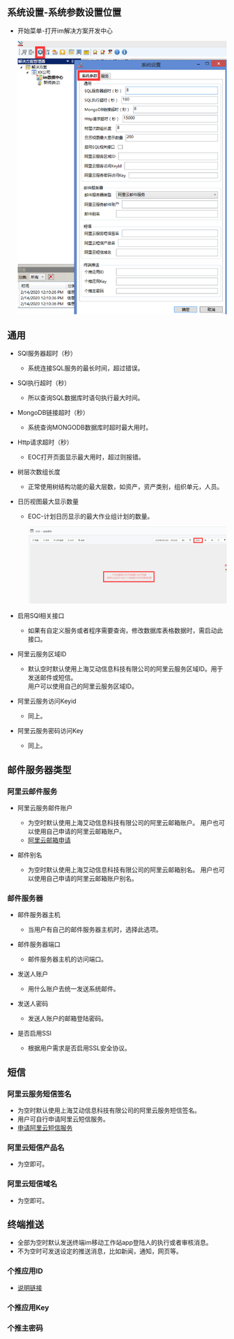 
## 系统设置-系统参数设置位置

* 开始菜单-打开im解决方案开发中心

  ![系统参数](/static/docimg/系统参数.png)

## 通用  

* SQl服务器超时（秒）
  * 系统连接SQL服务的最长时间，超过错误。

* SQl执行超时（秒）
  * 所以查询SQL数据库时语句执行最大时间。

* MongoDB链接超时（秒）
  * 系统查询MONGODB数据库时超时最大用时。

* Http请求超时（秒）  
  * EOC打开页面显示最大用时，超过则报错。

* 树层次数组长度  
  * 正常使用树结构功能的最大层数，如资产，资产类别，组织单元，人员。

* 日历视图最大显示数量  
  * EOC-计划日历显示的最大作业组计划的数量。  

    ![显示最大数](/static/docimg/计划显示.png)

* 启用SQl相关接口
  * 如果有自定义服务或者程序需要查询，修改数据库表格数据时，需启动此接口。

* 阿里云服务区域ID
  * 默认空时默认使用上海艾动信息科技有限公司的阿里云服务区域ID。用于发送邮件或短信。  
用户可以使用自己的阿里云服务区域ID。

* 阿里云服务访问Keyid
  * 同上。

* 阿里云服务密码访问Key  
  * 同上。

## 邮件服务器类型

### 阿里云邮件服务  

* 阿里云服务邮件账户  
  * 为空时默认使用上海艾动信息科技有限公司的阿里云邮箱账户。
用户也可以使用自己申请的阿里云邮箱账户。
  * [阿里云邮箱申请](https://wanwang.aliyun.com/mail/?spm=5176.10695662.945047.1.5c0c49045knmxW&aly_as=A0c9ek1O)

* 邮件别名  
  * 为空时默认使用上海艾动信息科技有限公司的阿里云邮箱别名。
用户也可以使用自己申请的阿里云邮箱账户别名。

### 邮件服务器  

* 邮件服务器主机  
  * 当用户有自己的邮件服务器主机时，选择此选项。

* 邮件服务器端口
  * 邮件服务器主机的访问端口。

* 发送人账户
  * 用什么账户去统一发送系统邮件。

* 发送人密码
  * 发送人账户的邮箱登陆密码。

* 是否启用SSl
  * 根据用户需求是否启用SSL安全协议。

## 短信

### 阿里云服务短信签名

* 为空时默认使用上海艾动信息科技有限公司的阿里云服务短信签名。
* 用户可自行申请阿里云短信服务。
* [申请阿里云短信服务](https://www.aliyun.com/product/sms?utm_content=se_1003106256)

### 阿里云短信产品名

* 为空即可。

### 阿里云短信域名

* 为空即可。

## 终端推送

* 全部为空时默认发送终端im移动工作站app登陆人的执行或者审核消息。
* 不为空时可发送设定的推送消息，比如新闻，通知，网页等。

### 个推应用ID

* [说明链接](http://docs.getui.com/getui/start/devcenter/)

### 个推应用Key

### 个推主密码
